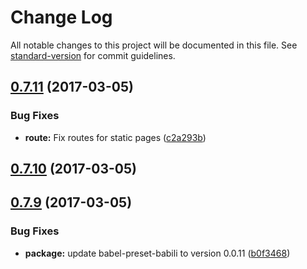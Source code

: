 # Change Log

All notable changes to this project will be documented in this file. See [standard-version](https://github.com/conventional-changelog/standard-version) for commit guidelines.

<a name="0.7.11"></a>
## [0.7.11](https://github.com/kaelig/moniteur/compare/v0.7.10...v0.7.11) (2017-03-05)


### Bug Fixes

* **route:** Fix routes for static pages ([c2a293b](https://github.com/kaelig/moniteur/commit/c2a293b))



<a name="0.7.10"></a>
## [0.7.10](https://github.com/kaelig/moniteur/compare/v0.7.9...v0.7.10) (2017-03-05)



<a name="0.7.9"></a>
## [0.7.9](https://github.com/kaelig/moniteur/compare/v0.7.8...v0.7.9) (2017-03-05)


### Bug Fixes

* **package:** update babel-preset-babili to version 0.0.11 ([b0f3468](https://github.com/kaelig/moniteur/commit/b0f3468))
